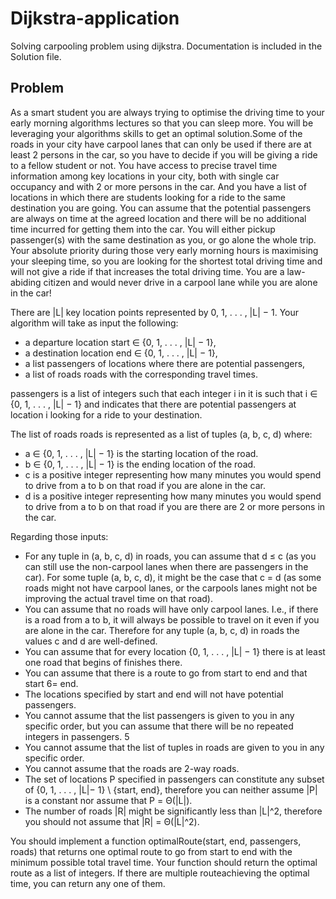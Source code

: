 # Dijkstra-application
Solving carpooling problem using dijkstra. Documentation is included in the Solution file.

## Problem
As a smart student you are always trying to optimise the driving time to your early morning algorithms lectures so that you can sleep more. You will be leveraging your algorithms skills to get an optimal solution.Some of the roads in your city have carpool lanes that can only be used if there are at least 2 persons in the car, so you have to decide if you will be giving a ride to a fellow student or not. You have access to precise travel time information among key locations in your city, both with
single car occupancy and with 2 or more persons in the car. And you have a list of locations in which there are students looking for a ride to the same destination you are going. You can assume that the potential passengers are always on time at the agreed location and there will
be no additional time incurred for getting them into the car. You will either pickup passenger(s) with the same destination as you, or go alone the whole trip. Your absolute priority during those very early morning hours is maximising your sleeping time, so you are looking for the shortest total driving time and will not give a ride if that increases the total driving time. You are a law-abiding citizen and would never drive in a carpool lane while you are alone in the car!

There are |L| key location points represented by 0, 1, . . . , |L| − 1. Your algorithm will take as input the following: 
* a departure location start ∈ {0, 1, . . . , |L| − 1}, 
* a destination location end ∈ {0, 1, . . . , |L| − 1}, 
* a list passengers of locations where there are potential passengers,
* a list of roads roads with the corresponding travel times. 

passengers is a list of integers such that each integer i in it is such that i ∈ {0, 1, . . . , |L| − 1} and indicates that there are potential passengers at location i looking for a ride to your destination. 

The list of roads roads is represented as a list of tuples (a, b, c, d) where:
* a ∈ {0, 1, . . . , |L| − 1} is the starting location of the road.
* b ∈ {0, 1, . . . , |L| − 1} is the ending location of the road.
* c is a positive integer representing how many minutes you would spend to drive from a to b on that road if you are alone in the car.
* d is a positive integer representing how many minutes you would spend to drive from a to b on that road if you are there are 2 or more persons in the car.

Regarding those inputs:
* For any tuple in (a, b, c, d) in roads, you can assume that d ≤ c (as you can still use
the non-carpool lanes when there are passengers in the car). For some tuple (a, b, c, d), it
might be the case that c = d (as some roads might not have carpool lanes, or the carpools
lanes might not be improving the actual travel time on that road).
* You can assume that no roads will have only carpool lanes. I.e., if there is a road from a
to b, it will always be possible to travel on it even if you are alone in the car. Therefore
for any tuple (a, b, c, d) in roads the values c and d are well-defined.
* You can assume that for every location {0, 1, . . . , |L| − 1} there is at least one road that
begins of finishes there.
* You can assume that there is a route to go from start to end and that start 6= end.
* The locations specified by start and end will not have potential passengers.
* You cannot assume that the list passengers is given to you in any specific order, but
you can assume that there will be no repeated integers in passengers.
5
* You cannot assume that the list of tuples in roads are given to you in any specific order.
* You cannot assume that the roads are 2-way roads.
* The set of locations P specified in passengers can constitute any subset of {0, 1, . . . , |L|−
1} \ {start, end}, therefore you can neither assume |P| is a constant nor assume that
P = Θ(|L|).
* The number of roads |R| might be significantly less than |L|^2, therefore you should not assume that |R| = Θ(|L|^2).

You should implement a function optimalRoute(start, end, passengers, roads) that returns one optimal route to go from start to end with the minimum possible total travel time.
Your function should return the optimal route as a list of integers. If there are multiple routeachieving the optimal time, you can return any one of them.
